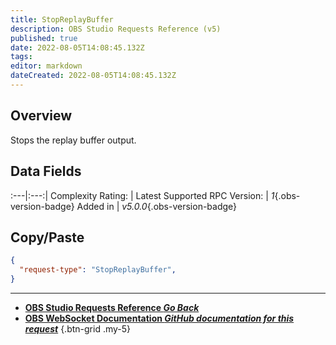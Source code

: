 ```yaml
---
title: StopReplayBuffer
description: OBS Studio Requests Reference (v5)
published: true
date: 2022-08-05T14:08:45.132Z
tags: 
editor: markdown
dateCreated: 2022-08-05T14:08:45.132Z
---
```


## Overview
Stops the replay buffer output.

## Data Fields
:---|:---:|
Complexity Rating: | <span class="stars stars--1"></span>
Latest Supported RPC Version: | *1*{.obs-version-badge}
Added in | *v5.0.0*{.obs-version-badge}

## Copy/Paste
```json
{
  "request-type": "StopReplayBuffer",
}
```

---

- [<i class="mdi mdi-chevron-left"></i>**OBS Studio Requests Reference *Go Back***](/en/Broadcasters/OBS/Requests)
- [<i class="mdi mdi-github"></i> **OBS WebSocket Documentation *GitHub documentation for this request***](https://github.com/obsproject/obs-websocket/blob/master/docs/generated/protocol.md#stopreplaybuffer)
{.btn-grid .my-5}